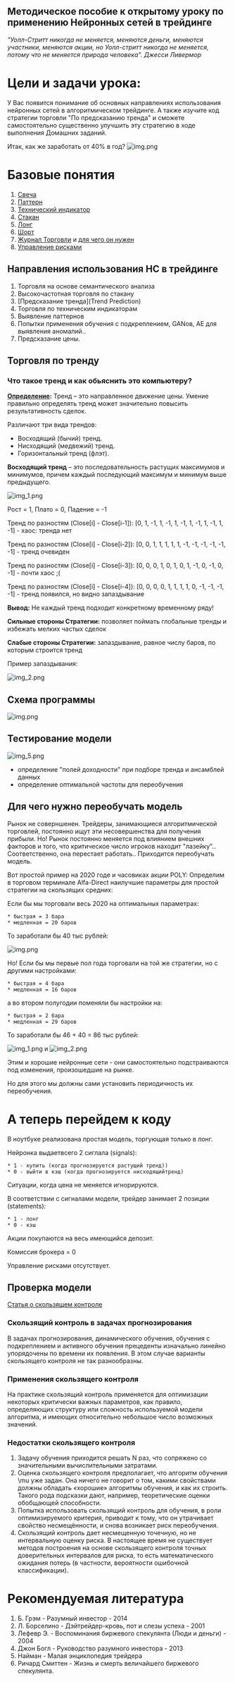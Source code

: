 ## Методическое пособие к открытому уроку по применению Нейронных сетей в трейдинге

*"Уолл-Стритт никогда не меняется, меняются деньги, меняются участники, меняются акции, но Уолл-стритт никогда не меняется, потому что не меняется природа человека".
Джесси Ливермор*


# Цели и задачи урока:
У Вас появится понимание об основных направлениях использования нейронных сетей в алгоритмическом трейдинге.
А также изучите код стратегии торговли "По предсказанию тренда" и сможете самостоятельно существенно улучшить эту стратегию в ходе выполнения Домашних заданий.

Итак, как же заработать от 40% в год?
![img.png](data/img.png)


# Базовые понятия
1.  [Свеча](https://ru.wikipedia.org/wiki/%D0%AF%D0%BF%D0%BE%D0%BD%D1%81%D0%BA%D0%B8%D0%B5_%D1%81%D0%B2%D0%B5%D1%87%D0%B8)
2.  [Паттерн](https://ru.wikipedia.org/wiki/%D0%9F%D0%B0%D1%82%D1%82%D0%B5%D1%80%D0%BD_(%D1%82%D0%B5%D1%85%D0%BD%D0%B8%D1%87%D0%B5%D1%81%D0%BA%D0%B8%D0%B9_%D0%B0%D0%BD%D0%B0%D0%BB%D0%B8%D0%B7))
3.  [Технический индикатор](https://ru.wikipedia.org/wiki/%D0%A2%D0%B5%D1%85%D0%BD%D0%B8%D1%87%D0%B5%D1%81%D0%BA%D0%B8%D0%B9_%D0%B8%D0%BD%D0%B4%D0%B8%D0%BA%D0%B0%D1%82%D0%BE%D1%80)
4.  [Стакан](https://bcs-express.ru/novosti-i-analitika/o-chem-mogut-rasskazat-birzhevoi-stakan-i-lenta-sdelok)
5.  [Лонг](https://help.tinkoff.ru/margin-trade/long/what-is/)
6.  [Шорт](https://help.tinkoff.ru/margin-trade/short/what-is/)
7.  [Журнал Торговли](https://github.com/ikonushok/AI-Traiding/blob/main/Open%20Lesson%20AI_Trading/data/Val_153547_t14_e30_SBER_Conv_1h_Up_v1.txt)
    и [для чего он нужен](https://traderblog.net/torgovyj-zhurnal-trejdera/)
8.  [Управление рисками](https://equity.today/risk-menedzhment-v-trejdinge.html)


## Направления использования НС в трейдинге
1.  Торговля на основе семантического анализа
2.  Высокочастотная торговля по стакану
3.  [Предсказание тренда](Trend Prediction)
4.  Торговля по техническим индикаторам
5.  Выявление паттернов
6.  Попытки применения обучения с подкреплением, GANов, AE для выявления аномалий..
7.  Предсказание цены.
    
## Торговля по тренду
### Что такое тренд и как обьяснить это компьютеру?
**[Определение](https://ru.fxssi.com/kak-opredelit-trend-na-rynke):** Тренд – это направленное движение цены.
Умение правильно определять тренд может значительно повысить результативность сделок.

Различают три вида трендов:
* Восходящий (бычий) тренд.
* Нисходящий (медвежий) тренд.
* Горизонтальный тренд (флэт).

**Восходящий тренд** – это последовательность растущих максимумов и минимумов, причем каждый последующий максимум и минимум выше предыдущего.

![img_1.png](data/img_1.png)

Рост = 1, Плато = 0, Падение = -1

Тренд по разностям (Close[i] - Close[i-1]):  [0, 1, -1, 1, -1, 1, -1, 1, -1, 1, -1, 1, -1] - хаос: тренда нет

Тренд по разностям (Close[i] - Close[i-2]):  [0, 0, 1, 1, 1, 1, 1, -1, -1, -1, -1, -1, -1] - тренд очевиден

Тренд по разностям (Close[i] - Close[i-3]):  [0, 0, 0, 1, 0, 1, 0, 1, -1, 0, -1, 0, -1] - почти хаос ;(

Тренд по разностям (Close[i] - Close[i-4]):  [0, 0, 0, 0, 1, 1, 1, 1, 0, -1, -1, -1, -1] - тренд появился, но видно запаздывание

**Вывод:** Не каждый тренд подходит конкретному временному ряду!

**Сильные стороны Стратегии:** позволяет поймать глобальные тренды и избежать мелких частых сделок

**Слабые стороны Стратегии:** запаздывание, равное числу баров, по которым строится тренд

Пример запаздывания:

![img_2.png](data/img_2.png)

## Схема программы
![img.png](data/img_3.png)

## Тестирование модели
![img_5.png](data/img_5.png)
* определение "полей доходности" при подборе тренда и ансамблей данных
* определение оптимальной частоты для переобучения

## Для чего нужно переобучать модель
Рынок не соверншенен. Трейдеры, занимающиеся алгоритмической торговлей, постоянно ищут эти несовершенства для получения прибыли.
Но! Рынок постоянно меняется под влиянием внешних факторов и того, что критическое число игроков находит "лазейку".. Соответственно, она перестает работать..
Приходится переобучать модель.

Вот простой пример на 2020 годе и часовиках акции POLY:
Определим в торговом терминале Alfa-Direct наилучшие параметры для простой стратегии на скользящих средних:

Если бы мы торговали весь 2020 на оптимальных параметрах:

    * быстрая = 3 бара
    * медленная = 20 баров

То заработали бы 40 тыс рублей:

  ![img.png](data/img_4.png)

Но!
Если бы мы первые пол года торговали на той же стратегии, но с другими настройками:

    * быстрая = 4 бара
    * медленная = 16 баров

а во втором полугодии поменяли бы настройки на:

    * быстрая = 2 бара
    * медленная = 29 баров 

То заработали бы 46 + 40 = 86 тыс рублей:

![img_1.png](data/img_6.png)
 и
![img_2.png](data/img_7.png)

Этим и хорошие нейронные сети - они самостоятельно подстраиваются под изменения, произошедшие на рынке.

Но для этого мы должны сами установить периодичность их переобучения.

# А теперь перейдем к коду
В ноутбуке реализована простая модель, торгующая только в лонг.

Нейронка выдаетвсего 2 сиглала (signals):

    * 1 - купить (когда прогнозируется растущий тренд))
    * 0 - выйти в кэш (когда прогнозируется нисходящийтренд)

Ситуации, когда цена не меняется игнорируются.

В соответствии с сигналами модели, трейдер занимает 2 позиции (statements):

    * 1 - лонг
    * 0 - кэш

Акции покупаются на весь имеющийся депозит.

Комиссия брокера = 0

Управление рисками отсутствует.

## Проверка модели
[Статья о скользящем контроле](http://www.machinelearning.ru/wiki/index.php?title=CV)

### Скользящий контроль в задачах прогнозирования
В задачах прогнозирования, динамического обучения, обучения с подкреплением
и активного обучения прецеденты изначально линейно упорядочены по времени их появления. 
В этом случае варианты скользящего контроля не так разнообразны.

### Применения скользящего контроля
На практике скользящий контроль применяется для оптимизации некоторых критически важных параметров,
как правило, определяющих структуру или сложность используемой модели алгоритма,
и имеющих относительно небольшое число возможных значений.

### Недостатки скользящего контроля
1.  Задачу обучения приходится решать N раз, что сопряжено со значительными вычислительными затратами.
2.  Оценка скользящего контроля предполагает, что алгоритм обучения \mu уже задан. 
    Она ничего не говорит о том, какими свойствами должны обладать «хорошие» алгоритмы обучения, 
    и как их строить. Такого рода подсказки дают, например, теоретические оценки обобщающей способности.
3.  Попытка использовать скользящий контроль для обучения, в роли оптимизируемого критерия, 
    приводит к тому, что он утрачивает свойство несмещённости, и снова возникает риск переобучения.
4.  Скользящий контроль дает несмещенную точечную, но не интервальную оценку риска. 
    В настоящее время не существует методов построения на основе скользящего контроля точных
    доверительных интервалов для риска, то есть математического ожидания потерь (в частности,
    вероятности ошибочной классификации).

# Рекомендуемая литература
1.  Б. Грэм - Разумный инвестор - 2014
2.  Л. Борселино - Дэйтрейдер-кровь, пот и слезы успеха - 2001
3.  Лефевр Э. - Воспоминания биржевого спекулянта (Люди и деньги) - 2004
4.  Джон Богл - Руководство разумного инвестора - 2013
5.  Найман - Малая энциклопедия трейдера
6.  Ричард Смиттен - Жизнь и смерть величайшего биржевого спекулянта.
